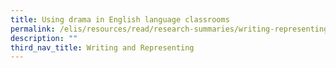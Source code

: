 ```yaml
---
title: Using drama in English language classrooms
permalink: /elis/resources/read/research-summaries/writing-representing/drama-in-english-language-classrooms/
description: ""
third_nav_title: Writing and Representing
---
```


